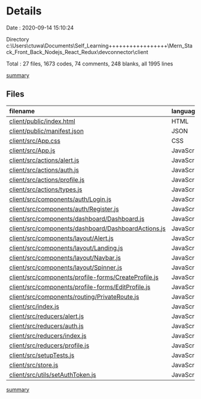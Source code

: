 # Details

Date : 2020-09-14 15:10:24

Directory c:\Users\ctuwa\Documents\Self_Learning+++++++++++++++++\Mern_Stack_Front_Back_Nodejs_React_Redux\devconnector\client

Total : 27 files,  1673 codes, 74 comments, 248 blanks, all 1995 lines

[summary](results.md)

## Files
| filename | language | code | comment | blank | total |
| :--- | :--- | ---: | ---: | ---: | ---: |
| [client/public/index.html](/client/public/index.html) | HTML | 18 | 0 | 5 | 23 |
| [client/public/manifest.json](/client/public/manifest.json) | JSON | 25 | 0 | 1 | 26 |
| [client/src/App.css](/client/src/App.css) | CSS | 475 | 17 | 104 | 596 |
| [client/src/App.js](/client/src/App.js) | JavaScript | 47 | 2 | 4 | 53 |
| [client/src/actions/alert.js](/client/src/actions/alert.js) | JavaScript | 10 | 0 | 3 | 13 |
| [client/src/actions/auth.js](/client/src/actions/auth.js) | JavaScript | 81 | 4 | 13 | 98 |
| [client/src/actions/profile.js](/client/src/actions/profile.js) | JavaScript | 48 | 4 | 9 | 61 |
| [client/src/actions/types.js](/client/src/actions/types.js) | JavaScript | 12 | 0 | 1 | 13 |
| [client/src/components/auth/Login.js](/client/src/components/auth/Login.js) | JavaScript | 66 | 9 | 11 | 86 |
| [client/src/components/auth/Register.js](/client/src/components/auth/Register.js) | JavaScript | 93 | 34 | 10 | 137 |
| [client/src/components/dashboard/Dashboard.js](/client/src/components/dashboard/Dashboard.js) | JavaScript | 48 | 0 | 6 | 54 |
| [client/src/components/dashboard/DashboardActions.js](/client/src/components/dashboard/DashboardActions.js) | JavaScript | 18 | 0 | 3 | 21 |
| [client/src/components/layout/Alert.js](/client/src/components/layout/Alert.js) | JavaScript | 17 | 0 | 5 | 22 |
| [client/src/components/layout/Landing.js](/client/src/components/layout/Landing.js) | JavaScript | 39 | 0 | 4 | 43 |
| [client/src/components/layout/Navbar.js](/client/src/components/layout/Navbar.js) | JavaScript | 65 | 0 | 4 | 69 |
| [client/src/components/layout/Spinner.js](/client/src/components/layout/Spinner.js) | JavaScript | 11 | 0 | 2 | 13 |
| [client/src/components/profile-forms/CreateProfile.js](/client/src/components/profile-forms/CreateProfile.js) | JavaScript | 212 | 0 | 15 | 227 |
| [client/src/components/profile-forms/EditProfile.js](/client/src/components/profile-forms/EditProfile.js) | JavaScript | 224 | 0 | 16 | 240 |
| [client/src/components/routing/PrivateRoute.js](/client/src/components/routing/PrivateRoute.js) | JavaScript | 28 | 0 | 5 | 33 |
| [client/src/index.js](/client/src/index.js) | JavaScript | 9 | 0 | 2 | 11 |
| [client/src/reducers/alert.js](/client/src/reducers/alert.js) | JavaScript | 13 | 0 | 3 | 16 |
| [client/src/reducers/auth.js](/client/src/reducers/auth.js) | JavaScript | 49 | 0 | 7 | 56 |
| [client/src/reducers/index.js](/client/src/reducers/index.js) | JavaScript | 9 | 0 | 2 | 11 |
| [client/src/reducers/profile.js](/client/src/reducers/profile.js) | JavaScript | 34 | 0 | 4 | 38 |
| [client/src/setupTests.js](/client/src/setupTests.js) | JavaScript | 1 | 4 | 1 | 6 |
| [client/src/store.js](/client/src/store.js) | JavaScript | 12 | 0 | 5 | 17 |
| [client/src/utils/setAuthToken.js](/client/src/utils/setAuthToken.js) | JavaScript | 9 | 0 | 3 | 12 |

[summary](results.md)